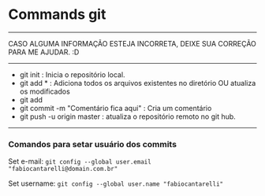 # Commands git

---

CASO ALGUMA INFORMAÇÃO ESTEJA INCORRETA, DEIXE SUA CORREÇÃO PARA ME AJUDAR. :D

---

- git init : Inicia o repositório local.
- git add * : Adiciona todos os arquivos existentes no diretório OU atualiza os modificados
- git add <camin>
- git commit -m "Comentário fica aqui" : Cria um comentário
- git push -u origin master : atualiza o repositório remoto no git hub.

---
  
### Comandos para setar usuário dos commits
  
Set e-mail: `git config --global user.email "fabiocantarelli@domain.com.br"`
  
Set username: `git config --global user.name "fabiocantarelli"`
